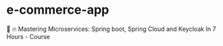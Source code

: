 # e-commerce-app
🚀 🔥 Mastering Microservices: Spring boot, Spring Cloud and Keycloak In 7 Hours - Course
